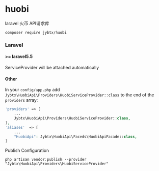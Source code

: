 # huobi 
laravel 火币 API请求库

```terminal
composer require jybtx/huobi
```

### Laravel

#### >= laravel5.5

ServiceProvider will be attached automatically

#### Other

In your `config/app.php` add `Jybtx\HuobiApi\Providers\HuobiServiceProvider::class` to the end of the `providers` array:

```php
'providers' => [
    ...
    Jybtx\HuobiApi\Providers\HuobiServiceProvider::class,
],
'aliases'  => [
    ...
    "HuobiApi": Jybtx\HuobiApi\Faceds\HuobiApiFacade::class,
]
```
Publish Configuration

```shell
php artisan vendor:publish --provider "Jybtx\HuobiApi\Providers\HuobiServiceProvider"
```